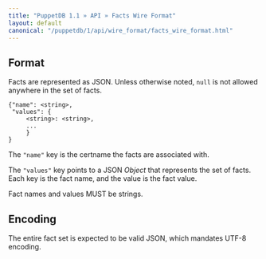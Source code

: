 ```yaml
---
title: "PuppetDB 1.1 » API » Facts Wire Format"
layout: default
canonical: "/puppetdb/1/api/wire_format/facts_wire_format.html"
---
```



## Format

Facts are represented as JSON. Unless otherwise noted, `null` is not
allowed anywhere in the set of facts.

    {"name": <string>,
     "values": {
         <string>: <string>,
         ...
         }
    }

The `"name"` key is the certname the facts are associated with.

The `"values"` key points to a JSON _Object_ that represents the set
of facts. Each key is the fact name, and the value is the fact value.

Fact names and values MUST be strings.

## Encoding

The entire fact set is expected to be valid JSON, which mandates UTF-8
encoding.


